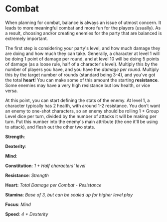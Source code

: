 # Combat
When planning for combat, balance is always an issue of utmost concern. It leads to more meaningful combat and more fun for the players (usually). As a result, choosing and/or creating enemies for the party that are balanced is extremely important.

The first step is considering your party's level, and how much damage they are doing and how much they can take. Generally, a character at level 1 will be doing 1 point of damage per round, and at level 10 will be doing 5 points of damage (as a loose rule, half of a character's level). Multiply this by the number of players you have, and you have the *damage per round*. Multiply this by the target number of rounds (standard being 3-4), and you've got the total **heart**! You can make some of this amount the starting **resistance**. Some enemies may have a very high resistance but low health, or vice versa.

At this point, you can start defining the stats of the enemy. At level 1, a character typically has 2 health, with around 1-2 resistance. You don't want an enemy to one-shot characters, so an enemy should be rolling 1 + Group Level dice per turn, divided by the number of attacks it will be making per turn. Put this number into the enemy's main attribute (the one it'll be using to attack), and flesh out the other two stats.

**Strength**: 

**Dexterity**: 

**Mind**: 

**Constitution**: 
*1 + Half characters' level*

**Resistance**: 
*Strength*

**Heart:**
*Total Damage per Combat - Resistance*

**Stamina**:
*Base of 3, but can be scaled up for higher level play*

**Focus**:
*Mind*

**Speed**:
*4 + Dexterity*
